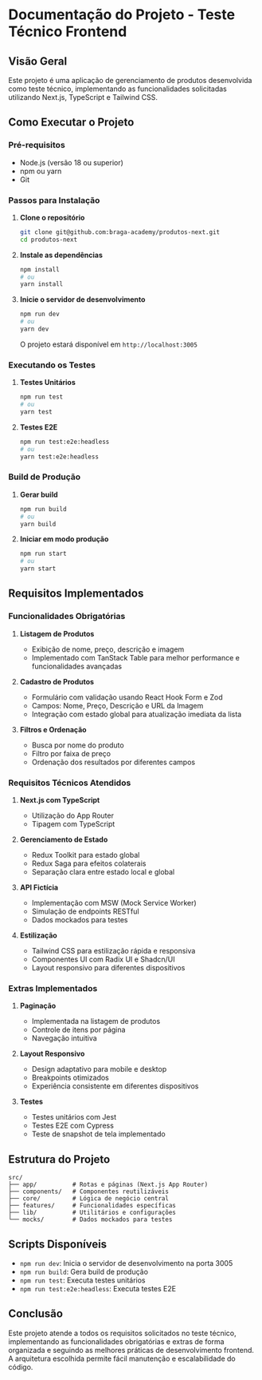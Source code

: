 # Documentação do Projeto - Teste Técnico Frontend

## Visão Geral
Este projeto é uma aplicação de gerenciamento de produtos desenvolvida como teste técnico, implementando as funcionalidades solicitadas utilizando Next.js, TypeScript e Tailwind CSS.

## Como Executar o Projeto

### Pré-requisitos
- Node.js (versão 18 ou superior)
- npm ou yarn
- Git

### Passos para Instalação

1. **Clone o repositório**
   ```bash
   git clone git@github.com:braga-academy/produtos-next.git
   cd produtos-next
   ```

2. **Instale as dependências**
   ```bash
   npm install
   # ou
   yarn install
   ```

3. **Inicie o servidor de desenvolvimento**
   ```bash
   npm run dev
   # ou
   yarn dev
   ```
   O projeto estará disponível em `http://localhost:3005`

### Executando os Testes

1. **Testes Unitários**
   ```bash
   npm run test
   # ou
   yarn test
   ```

2. **Testes E2E**
   ```bash
   npm run test:e2e:headless
   # ou
   yarn test:e2e:headless
   ```

### Build de Produção

1. **Gerar build**
   ```bash
   npm run build
   # ou
   yarn build
   ```

2. **Iniciar em modo produção**
   ```bash
   npm run start
   # ou
   yarn start
   ```

## Requisitos Implementados

### Funcionalidades Obrigatórias
1. **Listagem de Produtos**
   - Exibição de nome, preço, descrição e imagem
   - Implementado com TanStack Table para melhor performance e funcionalidades avançadas

2. **Cadastro de Produtos**
   - Formulário com validação usando React Hook Form e Zod
   - Campos: Nome, Preço, Descrição e URL da Imagem
   - Integração com estado global para atualização imediata da lista

3. **Filtros e Ordenação**
   - Busca por nome do produto
   - Filtro por faixa de preço
   - Ordenação dos resultados por diferentes campos

### Requisitos Técnicos Atendidos

1. **Next.js com TypeScript**
   - Utilização do App Router
   - Tipagem com TypeScript

2. **Gerenciamento de Estado**
   - Redux Toolkit para estado global
   - Redux Saga para efeitos colaterais
   - Separação clara entre estado local e global

3. **API Fictícia**
   - Implementação com MSW (Mock Service Worker)
   - Simulação de endpoints RESTful
   - Dados mockados para testes

4. **Estilização**
   - Tailwind CSS para estilização rápida e responsiva
   - Componentes UI com Radix UI e Shadcn/UI
   - Layout responsivo para diferentes dispositivos

### Extras Implementados

1. **Paginação**
   - Implementada na listagem de produtos
   - Controle de itens por página
   - Navegação intuitiva

2. **Layout Responsivo**
   - Design adaptativo para mobile e desktop
   - Breakpoints otimizados
   - Experiência consistente em diferentes dispositivos

3. **Testes**
   - Testes unitários com Jest
   - Testes E2E com Cypress
   - Teste de snapshot de tela implementado

## Estrutura do Projeto

```
src/
├── app/          # Rotas e páginas (Next.js App Router)
├── components/   # Componentes reutilizáveis
├── core/         # Lógica de negócio central
├── features/     # Funcionalidades específicas
├── lib/          # Utilitários e configurações
└── mocks/        # Dados mockados para testes
```

## Scripts Disponíveis

- `npm run dev`: Inicia o servidor de desenvolvimento na porta 3005
- `npm run build`: Gera build de produção
- `npm run test`: Executa testes unitários
- `npm run test:e2e:headless`: Executa testes E2E

## Conclusão

Este projeto atende a todos os requisitos solicitados no teste técnico, implementando as funcionalidades obrigatórias e extras de forma organizada e seguindo as melhores práticas de desenvolvimento frontend. A arquitetura escolhida permite fácil manutenção e escalabilidade do código.
